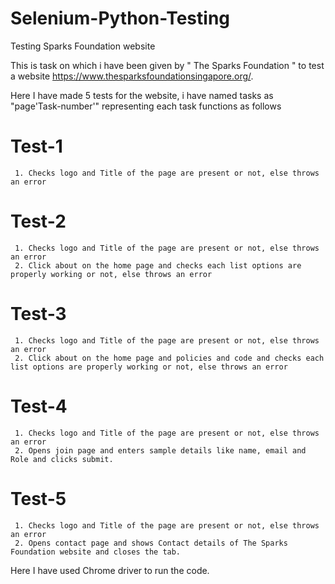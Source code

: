 # Selenium-Python-Testing
Testing Sparks Foundation website

This is task on which i have been given by " The Sparks Foundation " to test a website  https://www.thesparksfoundationsingapore.org/.

Here I have made 5 tests for the website, i have named tasks as "page'Task-number'" representing each task functions as follows

# Test-1
     1. Checks logo and Title of the page are present or not, else throws an error
# Test-2
     1. Checks logo and Title of the page are present or not, else throws an error
     2. Click about on the home page and checks each list options are properly working or not, else throws an error
# Test-3
     1. Checks logo and Title of the page are present or not, else throws an error
     2. Click about on the home page and policies and code and checks each list options are properly working or not, else throws an error
# Test-4
     1. Checks logo and Title of the page are present or not, else throws an error
     2. Opens join page and enters sample details like name, email and Role and clicks submit.
# Test-5
     1. Checks logo and Title of the page are present or not, else throws an error
     2. Opens contact page and shows Contact details of The Sparks Foundation website and closes the tab.
 


 Here I have used Chrome driver to run the code.
